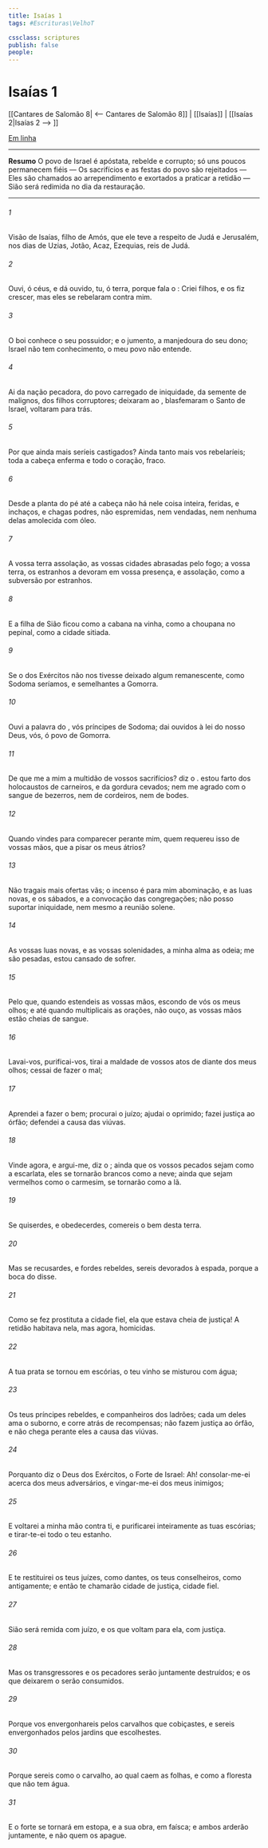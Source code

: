 ```yaml
---
title: Isaías 1
tags: #Escrituras\VelhoT

cssclass: scriptures
publish: false
people:
---
```


# Isaías 1
[[Cantares de Salomão 8| <-- Cantares de Salomão 8]] | [[Isaías]] | [[Isaías 2|Isaías 2 --> ]]

[Em linha](https://churchofjesuschrist.org/study/scriptures/ot/isa/1?lang=por)

---
__Resumo__
O povo de Israel é apóstata, rebelde e corrupto; só uns poucos permanecem fiéis — Os sacrifícios e as festas do povo são rejeitados — Eles são chamados ao arrependimento e exortados a praticar a retidão — Sião será redimida no dia da restauração.

---
###### 1 
Visão de Isaías, filho de Amós, que ele teve a respeito de Judá e Jerusalém, nos dias de Uzias, Jotão, Acaz,  Ezequias, reis de Judá.

###### 2 
Ouvi, ó céus, e dá ouvido, tu, ó terra, porque fala o : Criei filhos, e os fiz crescer, mas eles se rebelaram contra mim.

###### 3 
O boi conhece o seu possuidor; e o jumento, a manjedoura do seu dono;  Israel não tem conhecimento, o meu povo não entende.

###### 4 
Ai da nação pecadora, do povo carregado de iniquidade, da semente de malignos, dos filhos corruptores; deixaram ao , blasfemaram o Santo de Israel, voltaram para trás.

###### 5 
Por que ainda mais seríeis castigados? Ainda tanto mais vos rebelaríeis; toda a cabeça  enferma e todo o coração, fraco.

###### 6 
Desde a planta do pé até a cabeça não há nele coisa inteira,  feridas, e inchaços, e chagas podres, não espremidas, nem vendadas, nem nenhuma delas amolecida com óleo.

###### 7 
A vossa terra  assolação, as vossas cidades  abrasadas pelo fogo; a vossa terra, os estranhos a devoram em vossa presença, e  assolação, como a subversão por estranhos.

###### 8 
E a filha de Sião ficou como a cabana na vinha, como a choupana no pepinal, como a cidade sitiada.

###### 9 
Se o  dos Exércitos não nos tivesse deixado algum remanescente,  como Sodoma seríamos, e semelhantes a Gomorra.

###### 10 
Ouvi a palavra do , vós príncipes de Sodoma; dai ouvidos à lei do nosso Deus, vós, ó povo de Gomorra.

###### 11 
De que me  a mim a multidão de vossos sacrifícios? diz o .  estou farto dos holocaustos de carneiros, e da gordura  cevados; nem me agrado com o sangue de bezerros, nem de cordeiros, nem de bodes.

###### 12 
Quando vindes para comparecer perante mim, quem requereu isso de vossas mãos, que  a pisar os meus átrios?

###### 13 
Não  tragais mais ofertas vãs; o incenso é para mim abominação, e as luas novas, e os sábados, e a convocação das congregações; não posso suportar iniquidade, nem mesmo a reunião solene.

###### 14 
As vossas luas novas, e as vossas solenidades, a minha alma as odeia;  me são pesadas,  estou cansado de  sofrer.

###### 15 
Pelo que, quando estendeis as vossas mãos, escondo de vós os meus olhos; e até quando multiplicais as orações, não ouço,  as vossas mãos estão cheias de sangue.

###### 16 
Lavai-vos, purificai-vos, tirai a maldade de vossos atos de diante dos meus olhos; cessai de fazer o mal;

###### 17 
Aprendei a fazer o bem; procurai o juízo; ajudai o oprimido; fazei justiça ao órfão; defendei a causa das viúvas.

###### 18 
Vinde agora, e argui-me, diz o ; ainda que os vossos pecados sejam como a escarlata, eles se tornarão brancos como a neve; ainda que sejam vermelhos como o carmesim, se tornarão como a  lã.

###### 19 
Se quiserdes, e obedecerdes, comereis o bem desta terra.

###### 20 
Mas se recusardes, e fordes rebeldes, sereis devorados à espada, porque a boca do   disse.

###### 21 
Como se fez prostituta a cidade fiel, ela que estava cheia de justiça! A retidão habitava nela, mas agora, homicidas.

###### 22 
A tua prata se tornou em escórias, o teu vinho se misturou com água;

###### 23 
Os teus príncipes  rebeldes, e companheiros dos ladrões; cada um deles ama o suborno, e corre atrás de recompensas; não fazem justiça ao órfão, e não chega perante eles a causa das viúvas.

###### 24 
Porquanto diz o  Deus dos Exércitos, o Forte de Israel: Ah! consolar-me-ei acerca dos meus adversários, e vingar-me-ei dos meus inimigos;

###### 25 
E voltarei a minha mão contra ti, e purificarei inteiramente as tuas escórias; e tirar-te-ei todo o teu estanho.

###### 26 
E te restituirei os teus juízes, como  dantes,  os teus conselheiros, como antigamente; e então te chamarão cidade de justiça, cidade fiel.

###### 27 
Sião será remida com juízo, e os que voltam para ela, com justiça.

###### 28 
Mas os transgressores e os pecadores serão juntamente destruídos; e os que deixarem o  serão consumidos.

###### 29 
Porque vos envergonhareis pelos carvalhos que cobiçastes, e sereis envergonhados pelos jardins que escolhestes.

###### 30 
Porque sereis como o carvalho, ao qual caem as folhas, e como a floresta que não tem água.

###### 31 
E o forte se tornará em estopa, e a sua obra, em faísca; e ambos arderão juntamente, e não  quem os apague.


